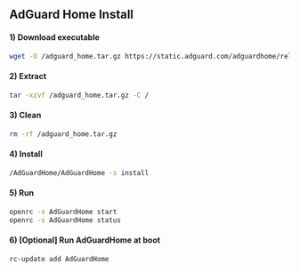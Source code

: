 ## AdGuard Home Install 

#### 1) Download executable
```bash 
wget -O /adguard_home.tar.gz https://static.adguard.com/adguardhome/release/AdGuardHome_linux_amd64.tar.gz
```
#### 2) Extract
```bash
tar -xzvf /adguard_home.tar.gz -C /
```
#### 3) Clean
```bash
rm -rf /adguard_home.tar.gz
```
#### 4) Install
```bash
/AdGuardHome/AdGuardHome -s install
```
#### 5) Run 
```bash
openrc -s AdGuardHome start
openrc -s AdGuardHome status
```
#### 6) [Optional] Run AdGuardHome at boot
```bash
rc-update add AdGuardHome
```

